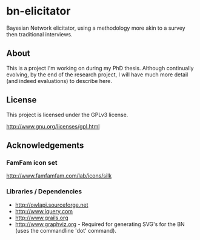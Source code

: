 # bn-elicitator #

Bayesian Network elicitator, using a methodology more akin to a survey then traditional interviews.

## About ##

This is a project I'm working on during my PhD thesis. Although continually evolving, by the end of the research project, I will have much more detail (and indeed evaluations) to describe here.


## License ##

This project is licensed under the GPLv3 license.

http://www.gnu.org/licenses/gpl.html


## Acknowledgements ##

### FamFam icon set ###

http://www.famfamfam.com/lab/icons/silk

### Libraries / Dependencies ###

* http://owlapi.sourceforge.net
* http://www.jquery.com
* http://www.grails.org
* http://www.graphviz.org - Required for generating SVG's for the BN (uses the commandline 'dot' command).
